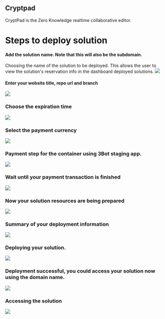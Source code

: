 ## Cryptpad
CryptPad is the Zero Knowledge realtime collaborative editor.

# Steps to deploy solution

#### Add the solution name. Note that this will also be the subdomain.
Choosing the name of the solution to be deployed. This allows the user to view the solution's reservation info in the dashboard deployed solutions.
![](img/cryptpad_1.png)

#### Enter your website title, repo url and branch
![](img/cryptpad_2.png)

### Choose the expiration time
![](img/cryptpad_3.png)

### Select the payment currency
![](img/cryptpad_4.png)

### Payment step for the container using 3Bot staging app.
![](img/cryptpad_5.png)

### Wait until your payment transaction is finished
![](img/cryptpad_6.png)

### Now your solution resources are being prepared
![](img/cryptpad_7.png)

### Summary of your deployment information
![](img/cryptpad_8.png)

### Deploying your solution.
![](img/cryptpad_9.png)

### Deployment successful, you could access your solution now using the domain name.
![](img/cryptpad_10.png)

### Accessing the solution
![](img/cryptpad_11.png)
